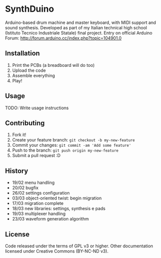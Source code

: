 # SynthDuino

Arduino-based drum machine and master keyboard, with MIDI support and sound synthesis.
Developed as part of my Italian technical high school (Istituto Tecnico Industriale Statale) final project.
Entry on official Arduino Forum: http://forum.arduino.cc/index.php?topic=104901.0

## Installation

1. Print the PCBs (a breadboard will do too)
2. Upload the code
3. Assemble everything
4. Play!

## Usage

TODO: Write usage instructions

## Contributing

1. Fork it!
2. Create your feature branch: `git checkout -b my-new-feature`
3. Commit your changes: `git commit -am 'Add some feature'`
4. Push to the branch: `git push origin my-new-feature`
5. Submit a pull request :D

## History

- 19/02 menu handling
- 20/02 bugfix
- 26/02 settings configuration
- 03/03 object-oriented twist: begin migration
- 17/03 migration complete
- 18/03 new libraries: settings, synthesis e pads
- 19/03 multiplexer handling
- 23/03 waveform generation algorithm

## License

Code released under the terms of GPL v3 or higher.
Other documentation licensed under Creative Commons (BY-NC-ND v3).
